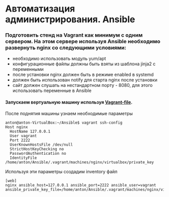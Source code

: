 #  Автоматизация администрирования. Ansible
### Подготовить стенд на Vagrant как минимум с одним сервером. На этом сервере используя Ansible необходимо развернуть nginx со следующими условиями:
* необходимо использовать модуль yum/apt
* конфигурационные файлы должны быть взяты из шаблона jinja2 с переменными
* после установки nginx должен быть в режиме enabled в systemd
* должен быть использован notify для старта nginx после установки
* сайт должен слушать на нестандартном порту - 8080, для этого использовать переменные в Ansible


#### Запускаем вертуальную машину используя [Vagrant-file](https://gist.github.com/lalbrekht/f811ce9a921570b1d95e07a7dbebeb1e "Vagrant-file").  
После поднятия машины узнаем необходимые параметры  
```
anton@anton-VirtualBox:~/Ansible$ vagrant ssh-config
Host nginx
  HostName 127.0.0.1
  User vagrant
  Port 2222
  UserKnownHostsFile /dev/null
  StrictHostKeyChecking no
  PasswordAuthentication no
  IdentityFile /home/anton/Ansible/.vagrant/machines/nginx/virtualbox/private_key
```
Используя эти параметры создадим inventory файл  
```
[web]
nginx ansible_host=127.0.0.1 ansible_port=2222 ansible_user=vagrant ansible_private_key_file=/home/anton/Ansible/.vagrant/machines/nginx/virtualbox/private_key
```

